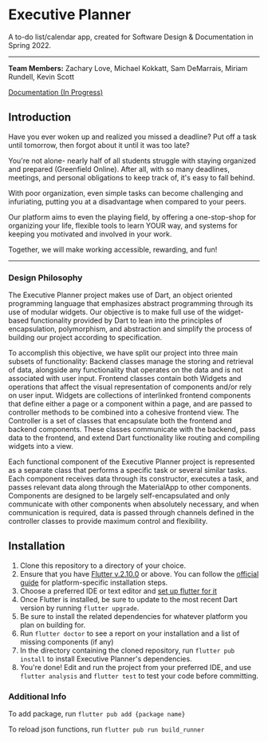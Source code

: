 # Executive Planner

A to-do list/calendar app, created for Software Design & Documentation in Spring 2022.

---
**Team Members:** Zachary Love, Michael Kokkatt, Sam DeMarrais, Miriam Rundell, Kevin Scott


[Documentation (In Progress)](https://executive-planner.readthedocs.io/en/latest/) 

## Introduction
Have you ever woken up and realized you missed a deadline? Put off a task until tomorrow, then forgot about it until it was too late?

You're not alone- nearly half of all students struggle with staying organized and prepared (Greenfield Online). After all, with so many deadlines, meetings, and personal obligations to keep track of, it's easy to fall behind.

With poor organization, even simple tasks can become challenging and infuriating, putting you at a disadvantage when compared to your peers. 

Our platform aims to even the playing field, by offering a one-stop-shop for organizing your life, flexible tools to learn YOUR way, and systems for keeping you motivated and involved in your work.

Together, we will make working accessible, rewarding, and fun!

---

### Design Philosophy

The Executive Planner project makes use of Dart, an object oriented programming language that emphasizes abstract programming through its use of modular widgets. Our objective is to make full use of the widget-based functionality provided by Dart to lean into the principles of encapsulation, polymorphism, and abstraction and simplify the process of building our project according to specification.

To accomplish this objective, we have split our project into three main subsets of functionality:
Backend classes manage the storing and retrieval of data, alongside any functionality that operates on the data and is not associated with user input.
Frontend classes contain both Widgets and operations that affect the visual representation of components and/or rely on user input.
Widgets are collections of interlinked frontend components that define either a page or a component within a page, and are passed to controller methods to be combined into a cohesive frontend view.
The Controller is a set of classes that encapsulate both the frontend and backend components. These classes communicate with the backend, pass data to the frontend, and extend Dart functionality like routing and compiling widgets into a view.

Each functional component of the Executive Planner project is represented as a separate class that performs a specific task or several similar tasks. Each component receives data through its constructor, executes a task, and passes relevant data along through the MaterialApp to other components. Components are designed to be largely self-encapsulated and only communicate with other components when absolutely necessary, and when communication is required, data is passed through channels defined in the controller classes to provide maximum control and flexibility.


## Installation

1. Clone this repository to a directory of your choice.
2. Ensure that you have [Flutter v.2.10.0](https://flutter.dev/) or above. You can follow the [official guide](https://docs.flutter.dev/get-started/install) for platform-specific installation steps.
3. Choose a preferred IDE or text editor and [set up flutter for it](https://docs.flutter.dev/get-started/editor)
4. Once Flutter is installed, be sure to update to the most recent Dart version by running `flutter upgrade`.
5. Be sure to install the related dependencies for whatever platform you plan on building for.
6. Run `flutter doctor` to see a report on your installation and a list of missing components (if any)
7. In the directory containing the cloned repository, run `flutter pub install` to install Executive Planner's dependencies.
8. You're done! Edit and run the project from your preferred IDE, and use `flutter analysis` and `flutter test` to test your code before committing.


### Additional Info

To add package, run `flutter pub add {package name}`

To reload json functions, run `flutter pub run build_runner`
